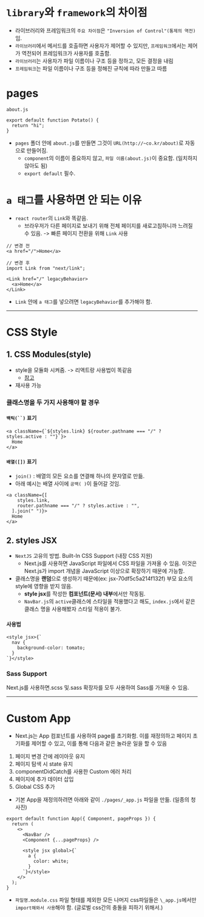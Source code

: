 # `library`와 `framework`의 차이점

- 라이브러리와 프레임워크의 `주요 차이점`은 `"Inversion of Control"(통제의 역전)`임.
- `라이브러리`에서 메서드를 호출하면 사용자가 제어할 수 있지만, `프레임워크`에서는 제어가 역전되어 프레임워크가 사용자를 호출함.
- `라이브러리`는 사용자가 파일 이름이나 구조 등을 정하고, 모든 결정을 내림
- `프레임워크`는 파일 이름이나 구조 등을 정해진 규칙에 따라 만들고 따름

# pages

```
about.js

export default function Potato() {
  return "hi";
}
```

- `pages` 폴더 안에 `about.js`를 만들면 그것이 `URL(http://~co.kr/about)`로 자동으로 만들어짐.
  - `component`의 이름이 중요하지 않고, `파일 이름(about.js)`이 중요함. (일치하지 않아도 됨)
  - `export default` 필수.

# `a 태그`를 사용하면 안 되는 이유

- `react router`의 `Link`와 똑같음.
  - 브라우저가 다른 페이지로 보내기 위해 전체 페이지를 새로고침하니까 느려질 수 있음. -> 빠른 페이지 전환을 위해 `Link` 사용

```
// 변경 전
<a href="/">Home</a>

// 변경 후
import Link from "next/link";

<Link href="/" legacyBehavior>
  <a>Home</a>
</Link>
```

- `Link` 안에 `a 태그`를 넣으려면 `legacyBehavior`를 추가해야 함.

---

# CSS Style

## 1. CSS Modules(style)

- style을 모듈화 시켜줌. -> 리액트랑 사용법이 똑같음
  - <a href="https://github.com/leesaewa/react_study/blob/main/study/220922.md">참고</a>
- 재사용 가능

### 클래스명을 두 가지 사용해야 할 경우

#### ` 백틱(``) ` 표기

```
<a className={`${styles.link} ${router.pathname === "/" ? styles.active : ""}`}>
  Home
</a>
```

#### `배열([])` 표기

- `join()` : 배열의 모든 요소를 연결해 하나의 문자열로 만듦.
- 아래 예시는 배열 사이에 `공백( )`이 들어갈 것임.

```
<a className={[
    styles.link,
    router.pathname === "/" ? styles.active : "",
  ].join(" ")}>
  Home
</a>
```

## 2. styles JSX

- `NextJS` 고유의 방법. Built-In CSS Support (내장 CSS 지원)
  - Next.js를 사용하면 JavaScript 파일에서 CSS 파일을 가져올 수 있음. 이것은 Next.js가 import 개념을 JavaScript 이상으로 확장하기 때문에 가능함.
- 클래스명을 **랜덤**으로 생성하기 때문에(ex: jsx-70df5c5a214f132f) 부모 요소의 style에 영향을 받지 않음.
  - **style jsx**를 작성한 **컴포넌트(문서) 내부**에서만 작동됨.
  - `NavBar.js`의 `active`클래스에 스타일을 적용했다고 해도, `index.js`에서 같은 클래스 명을 사용해봤자 스타일 적용이 불가.

#### 사용법

```
<style jsx>{`
  nav {
    background-color: tomato;
  }
`}</style>
```

### Sass Support

Next.js를 사용하면.scss 및.sass 확장자를 모두 사용하여 Sass를 가져올 수 있음.

---

# Custom App

- Next.js는 App 컴포넌트를 사용하여 page를 초기화함. 이를 재정의하고 페이지 초기화를 제어할 수 있고, 이를 통해 다음과 같은 놀라운 일을 할 수 있음

1. 페이지 변경 간에 레이아웃 유지
2. 페이지 탐색 시 state 유지
3. componentDidCatch를 사용한 Custom 에러 처리
4. 페이지에 추가 데이터 삽입
5. Global CSS 추가

- 기본 App을 재정의하려면 아래와 같이 `./pages/_app.js` 파일을 만듦. (일종의 청사진)

```
export default function App({ Component, pageProps }) {
  return (
    <>
      <NavBar />
      <Component {...pageProps} />

      <style jsx global>{`
        a {
          color: white;
        }
      `}</style>
    </>
  );
}
```

- `파일명.module.css` 파일 형태를 제외한 모든 나머지 css파일들은 `\_app.js`에서만 `import해와서 사용`해야 함. (글로벌 css간의 충돌을 피하기 위해서.)
